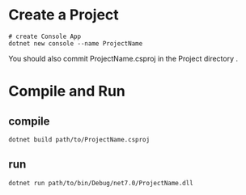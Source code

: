 # Create a Project
```console
# create Console App
dotnet new console --name ProjectName
```
You should also commit ProjectName.csproj in the Project directory .

# Compile and Run
## compile
```console
dotnet build path/to/ProjectName.csproj
```

## run
```console
dotnet run path/to/bin/Debug/net7.0/ProjectName.dll
```